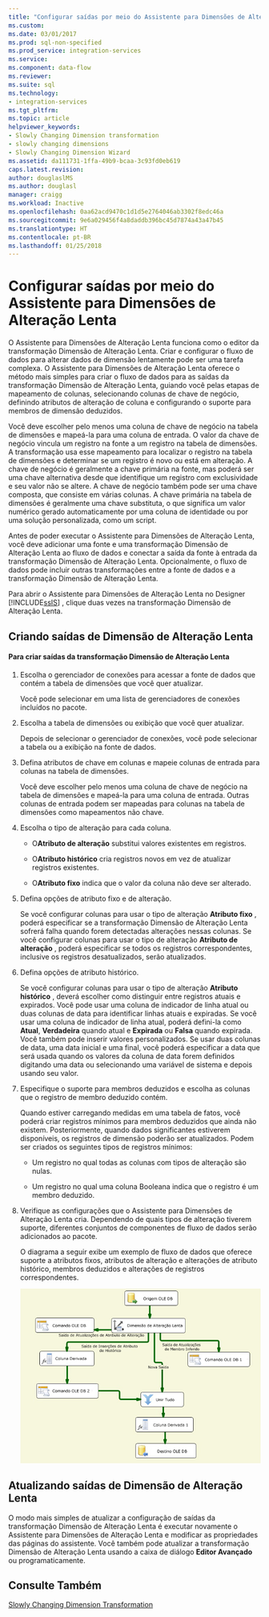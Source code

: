 ```yaml
---
title: "Configurar saídas por meio do Assistente para Dimensões de Alteração Lenta | Microsoft Docs"
ms.custom: 
ms.date: 03/01/2017
ms.prod: sql-non-specified
ms.prod_service: integration-services
ms.service: 
ms.component: data-flow
ms.reviewer: 
ms.suite: sql
ms.technology:
- integration-services
ms.tgt_pltfrm: 
ms.topic: article
helpviewer_keywords:
- Slowly Changing Dimension transformation
- slowly changing dimensions
- Slowly Changing Dimension Wizard
ms.assetid: da111731-1ffa-49b9-bcaa-3c93fd0eb619
caps.latest.revision: 
author: douglaslMS
ms.author: douglasl
manager: craigg
ms.workload: Inactive
ms.openlocfilehash: 0aa62acd9470c1d1d5e2764046ab3302f8edc46a
ms.sourcegitcommit: 9e6a029456f4a8daddb396bc45d7874a43a47b45
ms.translationtype: HT
ms.contentlocale: pt-BR
ms.lasthandoff: 01/25/2018
---
```

# <a name="configure-outputs-using-the-slowly-changing-dimension-wizard"></a>Configurar saídas por meio do Assistente para Dimensões de Alteração Lenta
  O Assistente para Dimensões de Alteração Lenta funciona como o editor da transformação Dimensão de Alteração Lenta. Criar e configurar o fluxo de dados para alterar dados de dimensão lentamente pode ser uma tarefa complexa. O Assistente para Dimensões de Alteração Lenta oferece o método mais simples para criar o fluxo de dados para as saídas da transformação Dimensão de Alteração Lenta, guiando você pelas etapas de mapeamento de colunas, selecionando colunas de chave de negócio, definindo atributos de alteração de coluna e configurando o suporte para membros de dimensão deduzidos.  
  
 Você deve escolher pelo menos uma coluna de chave de negócio na tabela de dimensões e mapeá-la para uma coluna de entrada. O valor da chave de negócio vincula um registro na fonte a um registro na tabela de dimensões. A transformação usa esse mapeamento para localizar o registro na tabela de dimensões e determinar se um registro é novo ou está em alteração. A chave de negócio é geralmente a chave primária na fonte, mas poderá ser uma chave alternativa desde que identifique um registro com exclusividade e seu valor não se altere. A chave de negócio também pode ser uma chave composta, que consiste em várias colunas. A chave primária na tabela de dimensões é geralmente uma chave substituta, o que significa um valor numérico gerado automaticamente por uma coluna de identidade ou por uma solução personalizada, como um script.  
  
 Antes de poder executar o Assistente para Dimensões de Alteração Lenta, você deve adicionar uma fonte e uma transformação Dimensão de Alteração Lenta ao fluxo de dados e conectar a saída da fonte à entrada da transformação Dimensão de Alteração Lenta. Opcionalmente, o fluxo de dados pode incluir outras transformações entre a fonte de dados e a transformação Dimensão de Alteração Lenta.  
  
 Para abrir o Assistente para Dimensões de Alteração Lenta no Designer [!INCLUDE[ssIS](../../../includes/ssis-md.md)] , clique duas vezes na transformação Dimensão de Alteração Lenta.  
  
## <a name="creating-slowly-changing-dimension-outputs"></a>Criando saídas de Dimensão de Alteração Lenta  
  
#### <a name="to-create-slowly-changing-dimension-transformation-outputs"></a>Para criar saídas da transformação Dimensão de Alteração Lenta  
  
1.  Escolha o gerenciador de conexões para acessar a fonte de dados que contém a tabela de dimensões que você quer atualizar.  
  
     Você pode selecionar em uma lista de gerenciadores de conexões incluídos no pacote.  
  
2.  Escolha a tabela de dimensões ou exibição que você quer atualizar.  
  
     Depois de selecionar o gerenciador de conexões, você pode selecionar a tabela ou a exibição na fonte de dados.  
  
3.  Defina atributos de chave em colunas e mapeie colunas de entrada para colunas na tabela de dimensões.  
  
     Você deve escolher pelo menos uma coluna de chave de negócio na tabela de dimensões e mapeá-la para uma coluna de entrada. Outras colunas de entrada podem ser mapeadas para colunas na tabela de dimensões como mapeamentos não chave.  
  
4.  Escolha o tipo de alteração para cada coluna.  
  
    -   O**Atributo de alteração** substitui valores existentes em registros.  
  
    -   O**Atributo histórico** cria registros novos em vez de atualizar registros existentes.  
  
    -   O**Atributo fixo** indica que o valor da coluna não deve ser alterado.  
  
5.  Defina opções de atributo fixo e de alteração.  
  
     Se você configurar colunas para usar o tipo de alteração **Atributo fixo** , poderá especificar se a transformação Dimensão de Alteração Lenta sofrerá falha quando forem detectadas alterações nessas colunas. Se você configurar colunas para usar o tipo de alteração **Atributo de alteração** , poderá especificar se todos os registros correspondentes, inclusive os registros desatualizados, serão atualizados.  
  
6.  Defina opções de atributo histórico.  
  
     Se você configurar colunas para usar o tipo de alteração **Atributo histórico** , deverá escolher como distinguir entre registros atuais e expirados. Você pode usar uma coluna de indicador de linha atual ou duas colunas de data para identificar linhas atuais e expiradas. Se você usar uma coluna de indicador de linha atual, poderá defini-la como **Atual**, **Verdadeira** quando atual e **Expirada** ou **Falsa** quando expirada. Você também pode inserir valores personalizados. Se usar duas colunas de data, uma data inicial e uma final, você poderá especificar a data que será usada quando os valores da coluna de data forem definidos digitando uma data ou selecionando uma variável de sistema e depois usando seu valor.  
  
7.  Especifique o suporte para membros deduzidos e escolha as colunas que o registro de membro deduzido contém.  
  
     Quando estiver carregando medidas em uma tabela de fatos, você poderá criar registros mínimos para membros deduzidos que ainda não existem. Posteriormente, quando dados significantes estiverem disponíveis, os registros de dimensão poderão ser atualizados. Podem ser criados os seguintes tipos de registros mínimos:  
  
    -   Um registro no qual todas as colunas com tipos de alteração são nulas.  
  
    -   Um registro no qual uma coluna Booleana indica que o registro é um membro deduzido.  
  
8.  Verifique as configurações que o Assistente para Dimensões de Alteração Lenta cria. Dependendo de quais tipos de alteração tiverem suporte, diferentes conjuntos de componentes de fluxo de dados serão adicionados ao pacote.  
  
     O diagrama a seguir exibe um exemplo de fluxo de dados que oferece suporte a atributos fixos, atributos de alteração e alterações de atributo histórico, membros deduzidos e alterações de registros correspondentes.  
  
     ![Fluxo de dados do Assistente para Dimensões de Alteração Lenta](../../../integration-services/data-flow/transformations/media/dimensionwizard.gif "Fluxo de dados do Assistente para Dimensões de Alteração Lenta")  
  
## <a name="updating-slowly-changing-dimension-outputs"></a>Atualizando saídas de Dimensão de Alteração Lenta  
 O modo mais simples de atualizar a configuração de saídas da transformação Dimensão de Alteração Lenta é executar novamente o Assistente para Dimensões de Alteração Lenta e modificar as propriedades das páginas do assistente. Você também pode atualizar a transformação Dimensão de Alteração Lenta usando a caixa de diálogo **Editor Avançado** ou programaticamente.  
  
## <a name="see-also"></a>Consulte Também  
 [Slowly Changing Dimension Transformation](../../../integration-services/data-flow/transformations/slowly-changing-dimension-transformation.md)  
  
  
